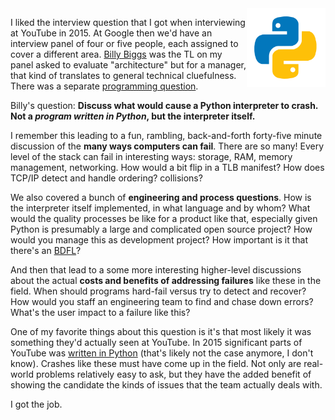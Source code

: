 <!--
.. title: A Good Interview Question
.. slug: interview-question
.. date: 2025-10-07 15:00 UTC-07:00
.. tags: Technology,Management,War Stories
.. type: text
-->

<img style="float:right" class="postimage" src="/f/python.png" alt="Python language logo" width=25%>

I liked the interview question that I got when interviewing at YouTube in 2015.
At Google then we'd have an interview panel of four or five people, each
assigned to cover a different area. [Billy Biggs][] was the TL on my panel asked
to evaluate "architecture" but for a manager, that kind of translates to general
technical cluefulness. There was a separate [programming question][fb].

Billy's question: **Discuss what would cause a Python interpreter to crash. Not
a _program written in Python_, but the interpreter itself.**

I remember this leading to a fun, rambling, back-and-forth forty-five minute
discussion of the **many ways computers can fail**. There are so many! Every
level of the stack can fail in interesting ways: storage, RAM, memory
management, networking. How would a bit flip in a TLB manifest? How does TCP/IP
detect and handle ordering? collisions?

We also covered a bunch of **engineering and process questions**. How is the
interpreter itself implemented, in what language and by whom? What would the
quality processes be like for a product like that, especially given Python is
presumably a large and complicated open source project? How would you manage
this as development project? How important is it that there's an [BDFL][]? 

And then that lead to a some more interesting higher-level discussions about the
actual **costs and benefits of addressing failures** like these in the field.
When should programs hard-fail versus try to detect and recover? How would you
staff an engineering team to find and chase down errors? What's the user impact
to a failure like this?

One of my favorite things about this question is it's that most likely it was
something they'd actually seen at YouTube. In 2015 significant parts of YouTube
was [written in Python][gm] (that's likely not the case anymore, I don't know).
Crashes like these must have come up in the field. Not only are real-world
problems relatively easy to ask, but they have the added benefit of showing the
candidate the kinds of issues that the team actually deals with.

I got the job.

[Billy Biggs]: https://www.linkedin.com/in/billy-biggs-7ab1023/
[BDFL]: https://en.wikipedia.org/wiki/Benevolent_dictator_for_life
[gm]: https://mail.python.org/pipermail/python-dev/2006-December/070323.html
[fb]: /posts/201205fizzbuzz-for-managers